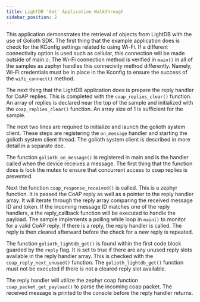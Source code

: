 ```yaml
---
title: LightDB 'Get' Application Walkthrough
sidebar_position: 2
---
```

This application demonstrates the retrieval of objects from LightDB with the use of Golioth SDK. The first thing that the example application does is check for the KConfig settings related to using Wi-Fi. If a different connectivity option is used such as cellular, this connection will be made outside of main.c. The Wi-Fi connection method is verified in ```main()``` in all of the samples as zephyr handles this connecivity method differently. Namely, Wi-Fi credentials must be in place in the Kconfig to ensure the success of the ```wifi_connect()``` method.

The next thing that the LightDB application does is prepare the reply handler for CoAP replies. This is completed with the ```coap_replies_clear()``` function. An array of replies is declared near the top of the sample and initialized with the ```coap_replies_clear()``` function. An array size of 1 is sufficient for the sample.

The next two lines are required to initialize and launch the golioth system client. These steps are registering the ```on_message``` handler and starting the golioth system client thread. The golioth system client is described in more detail in a separate doc.

The function ```golioth_on_message()``` is registered in main and is the handler called when the device receives a message. The first thing that the function does is lock the mutex to ensure that concurrent access to coap replies is prevented.

Next the function ```coap_response_received()``` is called. This is a zephyr function. It is passed the CoAP reply as well as a pointer to the reply handler array. It will iterate through the reply array comparing the received message ID and token. If the incoming message ID matches one of the reply handlers, a the reply_callback function will be executed to handle the payload. The sample implements a polling while loop in ```main()``` to monitor for a valid CoAP reply. If there is a reply, the reply handler is called. The reply is then cleared afterward before the check for a new reply is repeated.

The function ```golioth_lightdb_get()``` is found within the first code block guarded by the ```reply``` flag. It is set to true if there are any unused reply slots available in the reply handler array. This is checked with the ```coap_reply_next_unused()``` function. The ```golioth_lightdb_get()``` function must not be executed if there is not a cleared reply slot available.

The reply handler will utilize the zephyr coap function ```coap_packet_get_payload()``` to parse the incoming coap packet. The received message is printed to the console before the reply handler returns.


